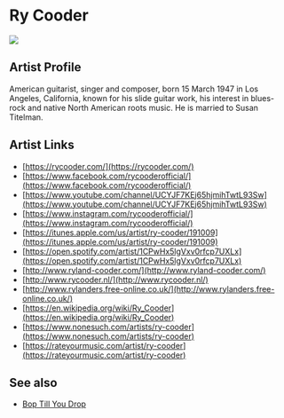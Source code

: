 # Ry Cooder

![](../../asssets/artists/Ry_Cooder.png)

## Artist Profile

American guitarist, singer and composer, born 15 March 1947 in Los Angeles, California, known for his slide guitar work, his interest in blues-rock and native North American roots music. He is married to Susan Titelman.

## Artist Links

- [https://rycooder.com/](https://rycooder.com/)
- [https://www.facebook.com/rycooderofficial/](https://www.facebook.com/rycooderofficial/)
- [https://www.youtube.com/channel/UCYJF7KEj65hjmihTwtL93Sw](https://www.youtube.com/channel/UCYJF7KEj65hjmihTwtL93Sw)
- [https://www.instagram.com/rycooderofficial/](https://www.instagram.com/rycooderofficial/)
- [https://itunes.apple.com/us/artist/ry-cooder/191009](https://itunes.apple.com/us/artist/ry-cooder/191009)
- [https://open.spotify.com/artist/1CPwHx5lgVxv0rfcp7UXLx](https://open.spotify.com/artist/1CPwHx5lgVxv0rfcp7UXLx)
- [http://www.ryland-cooder.com/](http://www.ryland-cooder.com/)
- [http://www.rycooder.nl/](http://www.rycooder.nl/)
- [http://www.rylanders.free-online.co.uk/](http://www.rylanders.free-online.co.uk/)
- [https://en.wikipedia.org/wiki/Ry_Cooder](https://en.wikipedia.org/wiki/Ry_Cooder)
- [https://www.nonesuch.com/artists/ry-cooder](https://www.nonesuch.com/artists/ry-cooder)
- [https://rateyourmusic.com/artist/ry-cooder](https://rateyourmusic.com/artist/ry-cooder)


## See also

- [Bop Till You Drop](Ry_Cooder-Bop_Till_You_Drop.md)
